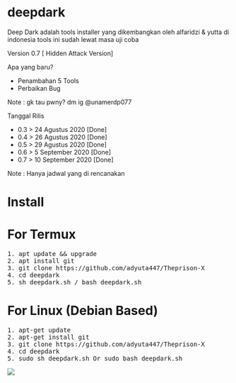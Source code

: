# deepdark
Deep Dark adalah tools installer yang dikembangkan oleh alfaridzi &amp; yutta di indonesia tools ini sudah lewat masa uji coba

Version 0.7 [ Hidden Attack Version]

Apa yang baru?
- Penambahan 5 Tools
- Perbaikan Bug

Note : gk tau pwny? dm ig @unamerdp077

Tanggal Rilis

- 0.3 > 24 Agustus 2020 [Done]
- 0.4 > 26 Agustus 2020 [Done]
- 0.5 > 29 Agustus 2020 [Done]
- 0.6 > 5 September 2020 [Done]
- 0.7 > 10 September 2020 [Done]

Note : Hanya jadwal yang di rencanakan


# Install

# For Termux
<pre>
1. apt update && upgrade
2. apt install git
3. git clone https://github.com/adyuta447/Theprison-X
4. cd deepdark
5. sh deepdark.sh / bash deepdark.sh
</pre>

# For Linux (Debian Based)
<pre>
1. apt-get update 
2. apt-get install git
3. git clone https://github.com/adyuta447/Theprison-X
4. cd deepdark
5. sudo sh deepdark.sh Or sudo bash deepdark.sh
</pre>


![](https://i.ibb.co/4TCJJd1/deepdark07.png)
